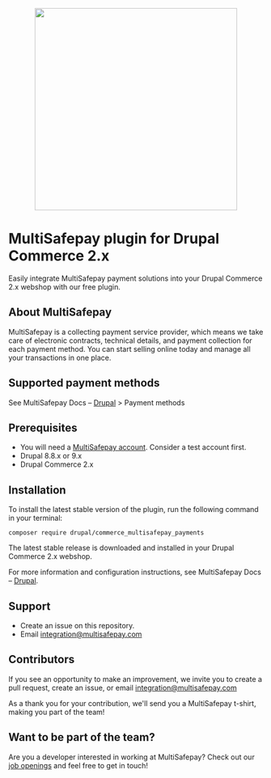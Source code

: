 <p align="center">
  <img src="https://www.multisafepay.com/img/multisafepaylogo.svg" width="400px" position="center">
</p>

# MultiSafepay plugin for Drupal Commerce 2.x

Easily integrate MultiSafepay payment solutions into your Drupal Commerce 2.x webshop with our free plugin.

## About MultiSafepay

MultiSafepay is a collecting payment service provider, which means we take care of electronic contracts, technical details, and payment collection for each payment method. You can start selling online today and manage all your transactions in one place.

## Supported payment methods

See MultiSafepay Docs – [Drupal](https://docs.multisafepay.com/docs/drupal) > Payment methods

## Prerequisites

- You will need a [MultiSafepay account](https://testmerchant.multisafepay.com/signup). Consider a test account first.
- Drupal 8.8.x or 9.x
- Drupal Commerce 2.x

## Installation

To install the latest stable version of the plugin, run the following command in your terminal:

```
composer require drupal/commerce_multisafepay_payments
```

The latest stable release is downloaded and installed in your Drupal Commerce 2.x webshop.

For more information and configuration instructions, see MultiSafepay Docs – [Drupal](https://docs.multisafepay.com/docs/drupal).
 
## Support

- Create an issue on this repository. 
- Email <a href="mailto:integration@multisafepay.com">integration@multisafepay.com</a>

## Contributors

If you see an opportunity to make an improvement, we invite you to create a pull request, create an issue, or email <integration@multisafepay.com> 

As a thank you for your contribution, we'll send you a MultiSafepay t-shirt, making you part of the team!

## Want to be part of the team?

Are you a developer interested in working at MultiSafepay? Check out our [job openings](https://www.multisafepay.com/careers/#jobopenings) and feel free to get in touch!
